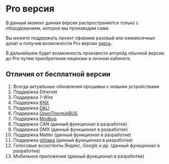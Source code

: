 # Pro версия

В данный момент данная версия распространяется только с оборудованием, которое мы производим сами.

Вы можете поддержать проект оформив разовый или ежемесячных донат и получив возможности Pro версии [здесь](https://boosty.to/slsys).

В дальнейшем будет возможность произвести апгрейд обычной версии до Pro путем приобретения лицензии в личном кабинете.

## Отличия от бесплатной версии

1. Всегда актуальные обновления прошивки с новыми устройствами
2. Поддержка Ethernet
3. Поддержка 1-Wire
4. Поддержка [KNX](/knx.md)
5. Поддержка [DALI](/devices/din_mini_lighting_rus.md)
6. Поддержка [OpenTherm/eBUS](/devices/din_mini_boiler_rus.md)
7. Поддержка [Modbus](/modbus.md)
8. Поддержка CAN (данный функционал в разработке)
9. Поддержка DMX (данный функционал в разработке)
10. Поддержка Matter (данный функционал в разработке)
11. Поддержка [облака](/cloud.md) (данный функционал в разработке)
12. Голосовые ассистенты Яндекс, Google и др. (данный функционал в разработке)
13. Мобильное приложение (данный функционал в разработке)
